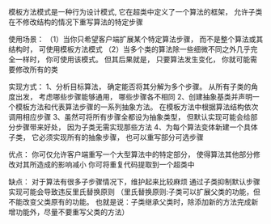模板方法模式是一种行为设计模式, 它在超类中定义了一个算法的框架， 允许子类在不修改结构的情况下重写算法的特定步骤

使用场景：
（1）当你只希望客户端扩展某个特定算法步骤， 而不是整个算法或其结构时， 可使用模板方法模式
（2）当多个类的算法除一些细微不同之外几乎完全一样时， 你可使用该模式。 但其后果就是， 只要算法发生变化， 你就可能需要修改所有的类

实现方式：
1、分析目标算法， 确定能否将其分解为多个步骤。 从所有子类的角度出发， 考虑哪些步骤能够通用， 哪些步骤各不相同
2、创建抽象基类并声明一个模板方法和代表算法步骤的一系列抽象方法。 在模板方法中根据算法结构依次调用相应步骤
3、虽然可将所有步骤全都设为抽象类型， 但默认实现可能会给部分步骤带来好处， 因为子类无需实现那些方法
4、为每个算法变体新建一个具体子类， 它必须实现所有的抽象步骤， 也可以重写部分可选步骤


优点：
你可仅允许客户端重写一个大型算法中的特定部分， 使得算法其他部分修改对其所造成的影响减小
你可将重复代码提取到一个超类中

缺点：
对于算法有很多子步骤情况下，维护起来比较麻烦
通过子类抑制默认步骤实现可能会导致违反里氏替换原则
（里氏替换原则:子类可以扩展父类的功能，但不能改变父类原有的功能。 也就是说：子类继承父类时，除添加新的方法完成新增功能外，尽量不要重写父类的方法）
